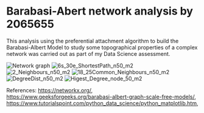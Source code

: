 # Barabasi-Abert network analysis by 2065655
This analysis using the preferential attachment algorithm to build the Barabasi-Albert Model 
to study some topographical properties of a complex network was carried out as part of my Data Science assessment. 

![Network graph](https://user-images.githubusercontent.com/106328663/195363523-45d6f08d-2137-4037-9c31-213196dce7e3.png)
![6s_30e_ShortestPath_n50_m2](https://user-images.githubusercontent.com/106328663/195363698-d4386df5-9c60-4722-ad8c-4ab20a3977fa.png)
![2_Neighbours_n50_m2](https://user-images.githubusercontent.com/106328663/195363983-d7eb9edc-312b-4c84-ba56-fcc3ccdc2bfc.png)
![18_25Common_Neighbours_n50_m2](https://user-images.githubusercontent.com/106328663/195364088-c6925fd5-fdd7-4f73-b827-f2d9a21e75d1.png)
![DegreeDist_n50_m2](https://user-images.githubusercontent.com/106328663/195364212-155f7c58-5c7f-40df-8204-ee7d53334d5f.png)
![Higest_Degree_node_50_m2](https://user-images.githubusercontent.com/106328663/195364325-470a19bb-e64e-4cf6-bd01-e8701e695caa.png)

References:
https://networkx.org/,
https://www.geeksforgeeks.org/barabasi-albert-graph-scale-free-models/,
https://www.tutorialspoint.com/python_data_science/python_matplotlib.htm,
